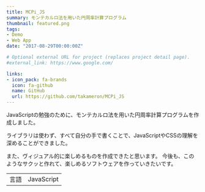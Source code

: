 ```yaml
---
title: MCPi_JS
summary: モンテカルロ法を用いた円周率計算プログラム
thumbnail: featured.png
tags:
- Demo
- Web App
date: "2017-08-29T00:00:00Z"

# Optional external URL for project (replaces project detail page).
#external_link: https://www.google.com/

links:
- icon_pack: fa-brands
  icon: fa-github
  name: GitHub
  url: https://github.com/takameron/MCPi_JS
---
```


JavaScriptの勉強のために、モンテカルロ法を用いた円周率計算プログラムを作成しました。

ライブラリは使わず、すべて自分の手で書くことで、JavaScriptやCSSの理解を深めることができました。

また、ヴィジュアル的に楽しめるものを作成できたと思います。
今後も、このようなサクッと作れて、楽しめるソフトウェアを作っていきたいです。

|  |  |
| ---- | ---- |
| 言語 | JavaScript |
